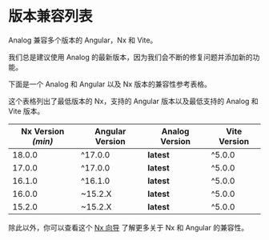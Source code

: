 # 版本兼容列表

Analog 兼容多个版本的 Angular，Nx 和 Vite。

我们总是建议使用 Analog 的最新版本，因为我们会不断的修复问题并添加新的功能。

下面是一个 Analog 和 Angular 以及 Nx 版本的兼容性参考表格。

这个表格列出了最低版本的 Nx，支持的 Angular 版本以及最低支持的 Analog 和 Vite 版本。

| Nx Version _(min)_ | Angular Version | Analog Version | Vite Version |
| ------------------ | --------------- | -------------- | ------------ |
| 18.0.0             | ^17.0.0         | **latest**     | ^5.0.0       |
| 17.0.0             | ^17.0.0         | **latest**     | ^5.0.0       |
| 16.1.0             | ^16.1.0         | **latest**     | ^5.0.0       |
| 16.0.0             | ~15.2.X         | **latest**     | ^5.0.0       |
| 15.2.0             | ~15.2.X         | **latest**     | ^5.0.0       |

除此以外，你可以查看这个 [Nx 向导](https://nx.dev/packages/angular/documents/angular-nx-version-matrix) 了解更多关于 Nx 和 Angular 的兼容性。
